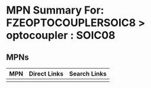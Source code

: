



# MPN Summary For: FZEOPTOCOUPLERSOIC8 > optocoupler : SOIC08

## MPNs
  

|MPN|Direct Links|Search Links|
| :--- | :--- | :--- |
||||
